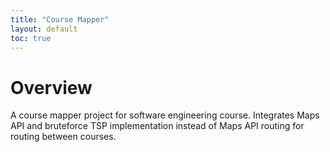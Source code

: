 ```yaml
---
title: "Course Mapper"     
layout: default          
toc: true                    
---
```



# Overview

A course mapper project for software engineering course. Integrates Maps API and bruteforce TSP implementation instead of Maps API routing for routing between courses.

